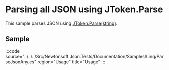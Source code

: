 ﻿# Parsing all JSON using JToken.Parse

This sample parses JSON using [JToken.Parse(string)](/api/newtonsoft/json/linq/jtoken/#method-parse).

## Sample

:::code source="../../../Src/Newtonsoft.Json.Tests/Documentation/Samples/Linq/ParseJsonAny.cs" region="Usage" title="Usage" :::
